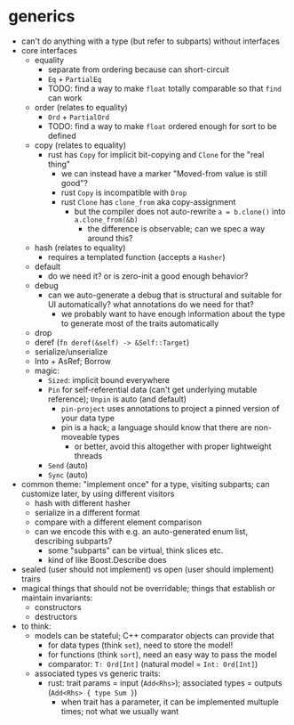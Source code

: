 # generics

- can't do anything with a type (but refer to subparts) without interfaces
- core interfaces
  - equality
    - separate from ordering because can short-circuit
    - `Eq` + `PartialEq`
    - TODO: find a way to make `float` totally comparable so that `find` can work
  - order (relates to equality)
    - `Ord` + `PartialOrd`
    - TODO: find a way to make `float` ordered enough for sort to be defined
  - copy (relates to equality)
    - rust has `Copy` for implicit bit-copying and `Clone` for the "real thing"
      - we can instead have a marker "Moved-from value is still good"?
      - rust `Copy` is incompatible with `Drop`
      - rust `Clone` has `clone_from` aka copy-assignment
        - but the compiler does not auto-rewrite `a = b.clone()` into `a.clone_from(&b)`
          - the difference is observable; can we spec a way around this?
  - hash (relates to equality)
    - requires a templated function (accepts a `Hasher`)
  - default
    - do we need it? or is zero-init a good enough behavior?
  - debug
    - can we auto-generate a debug that is structural and suitable for UI automatically? what annotations do we need for that?
      - we probably want to have enough information about the type to generate most of the traits automatically
  - drop
  - deref (`fn deref(&self) -> &Self::Target`)
  - serialize/unserialize
  - Into + AsRef; Borrow
  - magic:
    - `Sized`: implicit bound everywhere
    - `Pin` for self-referential data (can't get underlying mutable reference); `Unpin` is auto (and default)
      - `pin-project` uses annotations to project a pinned version of your data type
      - pin is a hack; a language should know that there are non-moveable types
        - or better, avoid this altogether with proper lightweight threads
    - `Send` (auto)
    - `Sync` (auto)
- common theme: "implement once" for a type, visiting subparts; can customize later, by using different visitors
  - hash with different hasher
  - serialize in a different format
  - compare with a different element comparison
  - can we encode this with e.g. an auto-generated enum list, describing subparts?
    - some "subparts" can be virtual, think slices etc.
    - kind of like Boost.Describe does
- sealed (user should not implement) vs open (user should implement) trairs
- magical things that should not be overridable; things that establish or maintain invariants:
  - constructors
  - destructors
- to think:
  - models can be stateful; C++ comparator objects can provide that
    - for data types (think `set`), need to store the model!
    - for functions (think `sort`), need an easy way to pass the model
    - comparator: `T: Ord[Int]` (natural model = `Int: Ord[Int]`)
  - associated types vs generic traits:
    - rust: trait params = input (`Add<Rhs>`); associated types = outputs (`Add<Rhs> { type Sum }`)
      - when trait has a parameter, it can be implemented multuple times; not what we usually want
